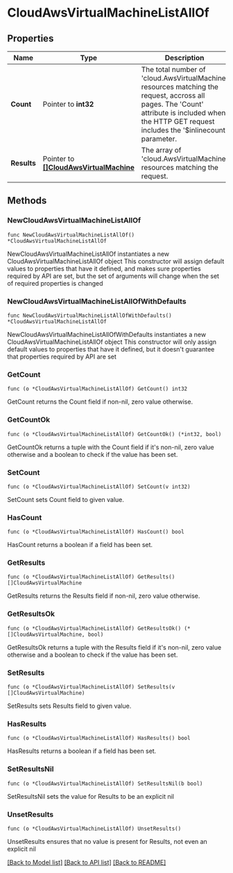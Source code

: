 # CloudAwsVirtualMachineListAllOf

## Properties

Name | Type | Description | Notes
------------ | ------------- | ------------- | -------------
**Count** | Pointer to **int32** | The total number of &#39;cloud.AwsVirtualMachine&#39; resources matching the request, accross all pages. The &#39;Count&#39; attribute is included when the HTTP GET request includes the &#39;$inlinecount&#39; parameter. | [optional] 
**Results** | Pointer to [**[]CloudAwsVirtualMachine**](CloudAwsVirtualMachine.md) | The array of &#39;cloud.AwsVirtualMachine&#39; resources matching the request. | [optional] 

## Methods

### NewCloudAwsVirtualMachineListAllOf

`func NewCloudAwsVirtualMachineListAllOf() *CloudAwsVirtualMachineListAllOf`

NewCloudAwsVirtualMachineListAllOf instantiates a new CloudAwsVirtualMachineListAllOf object
This constructor will assign default values to properties that have it defined,
and makes sure properties required by API are set, but the set of arguments
will change when the set of required properties is changed

### NewCloudAwsVirtualMachineListAllOfWithDefaults

`func NewCloudAwsVirtualMachineListAllOfWithDefaults() *CloudAwsVirtualMachineListAllOf`

NewCloudAwsVirtualMachineListAllOfWithDefaults instantiates a new CloudAwsVirtualMachineListAllOf object
This constructor will only assign default values to properties that have it defined,
but it doesn't guarantee that properties required by API are set

### GetCount

`func (o *CloudAwsVirtualMachineListAllOf) GetCount() int32`

GetCount returns the Count field if non-nil, zero value otherwise.

### GetCountOk

`func (o *CloudAwsVirtualMachineListAllOf) GetCountOk() (*int32, bool)`

GetCountOk returns a tuple with the Count field if it's non-nil, zero value otherwise
and a boolean to check if the value has been set.

### SetCount

`func (o *CloudAwsVirtualMachineListAllOf) SetCount(v int32)`

SetCount sets Count field to given value.

### HasCount

`func (o *CloudAwsVirtualMachineListAllOf) HasCount() bool`

HasCount returns a boolean if a field has been set.

### GetResults

`func (o *CloudAwsVirtualMachineListAllOf) GetResults() []CloudAwsVirtualMachine`

GetResults returns the Results field if non-nil, zero value otherwise.

### GetResultsOk

`func (o *CloudAwsVirtualMachineListAllOf) GetResultsOk() (*[]CloudAwsVirtualMachine, bool)`

GetResultsOk returns a tuple with the Results field if it's non-nil, zero value otherwise
and a boolean to check if the value has been set.

### SetResults

`func (o *CloudAwsVirtualMachineListAllOf) SetResults(v []CloudAwsVirtualMachine)`

SetResults sets Results field to given value.

### HasResults

`func (o *CloudAwsVirtualMachineListAllOf) HasResults() bool`

HasResults returns a boolean if a field has been set.

### SetResultsNil

`func (o *CloudAwsVirtualMachineListAllOf) SetResultsNil(b bool)`

 SetResultsNil sets the value for Results to be an explicit nil

### UnsetResults
`func (o *CloudAwsVirtualMachineListAllOf) UnsetResults()`

UnsetResults ensures that no value is present for Results, not even an explicit nil

[[Back to Model list]](../README.md#documentation-for-models) [[Back to API list]](../README.md#documentation-for-api-endpoints) [[Back to README]](../README.md)


